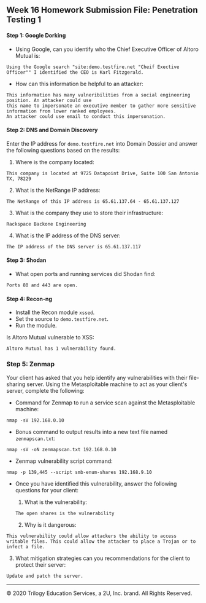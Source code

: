 ## Week 16 Homework Submission File: Penetration Testing 1

#### Step 1: Google Dorking


- Using Google, can you identify who the Chief Executive Officer of Altoro Mutual is:
```
Using the Google search "site:demo.testfire.net "Cheif Exective Officer"" I identified the CEO is Karl Fitzgerald.
```

- How can this information be helpful to an attacker:
```
This information has many vulneribilities from a social engineering position. An attacker could use 
this name to impersonate an executive member to gather more sensitive information from lower ranked employees.  
An attacker could use email to conduct this impersonation.
```

#### Step 2: DNS and Domain Discovery

Enter the IP address for `demo.testfire.net` into Domain Dossier and answer the following questions based on the results:

  1. Where is the company located: 
  ```
  This company is located at 9725 Datapoint Drive, Suite 100 San Antonio TX, 78229
  ```

  2. What is the NetRange IP address:
  ```
  The NetRange of this IP address is 65.61.137.64 - 65.61.137.127
  ```

  3. What is the company they use to store their infrastructure:
  ```
  Rackspace Backone Engineering
  ```

  4. What is the IP address of the DNS server:
  ```
  The IP address of the DNS server is 65.61.137.117
  ```

#### Step 3: Shodan

- What open ports and running services did Shodan find:
```
Ports 80 and 443 are open.
```

#### Step 4: Recon-ng

- Install the Recon module `xssed`. 
- Set the source to `demo.testfire.net`. 
- Run the module. 

Is Altoro Mutual vulnerable to XSS: 
```
Altoro Mutual has 1 vulnerability found.
```

### Step 5: Zenmap

Your client has asked that you help identify any vulnerabilities with their file-sharing server. Using the Metasploitable machine to act as your client's server, complete the following:

- Command for Zenmap to run a service scan against the Metasploitable machine: 
```
nmap -sV 192.168.0.10
```
 
- Bonus command to output results into a new text file named `zenmapscan.txt`:
```
nmap -sV -oN zenmapscan.txt 192.168.0.10
```

- Zenmap vulnerability script command:
```
nmap -p 139,445 --script smb-enum-shares 192.168.9.10
```

- Once you have identified this vulnerability, answer the following questions for your client:
  1. What is the vulnerability:
  ```
  The open shares is the vulnerability
  ```

  2. Why is it dangerous:
```
This vulnerability could allow attackers the ability to access writable files. This could allow the attacker to place a Trojan or to infect a file.
```
  3. What mitigation strategies can you recommendations for the client to protect their server:
```
Update and patch the server.
```
---
© 2020 Trilogy Education Services, a 2U, Inc. brand. All Rights Reserved.  
